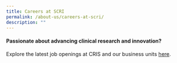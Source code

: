 ```yaml
---
title: Careers at SCRI
permalink: /about-us/careers-at-scri/
description: ""
---
```

#### Passionate about advancing clinical research and innovation?  
  
Explore the latest job openings at CRIS and our business units [here](https://www.cris.sg/careers).